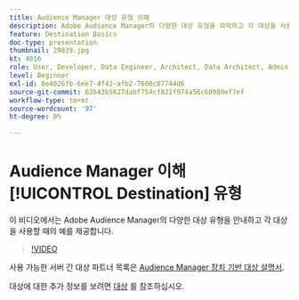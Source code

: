 ```yaml
---
title: Audience Manager 대상 유형 이해
description: Adobe Audience Manager의 다양한 대상 유형을 파악하고 각 대상을 사용할 시기에 대한 예를 제공합니다.
feature: Destination Basics
doc-type: presentation
thumbnail: 29839.jpg
kt: 4016
role: User, Developer, Data Engineer, Architect, Data Architect, Admin, Leader
level: Beginner
exl-id: 8e4026fb-6ee7-4f42-afb2-7600c87744d6
source-git-commit: 62b43b5627dabf754cf821f974a56c60989ef7ef
workflow-type: tm+mt
source-wordcount: '97'
ht-degree: 0%

---
```


# Audience Manager 이해 [!UICONTROL Destination] 유형

이 비디오에서는 Adobe Audience Manager의 다양한 대상 유형을 안내하고 각 대상을 사용할 때의 예를 제공합니다.

>[!VIDEO](https://video.tv.adobe.com/v/29839/?quality=12)

사용 가능한 서버 간 대상 파트너 목록은 [Audience Manager 장치 기반 대상 설명서](https://experienceleague.adobe.com/docs/audience-manager/user-guide/features/destinations/device-based/device-based-destinations-list.html).

대상에 대한 추가 정보를 보려면 [대상](https://experienceleague.adobe.com/docs/audience-manager/user-guide/features/destinations/destinations.html) 를 참조하십시오.
